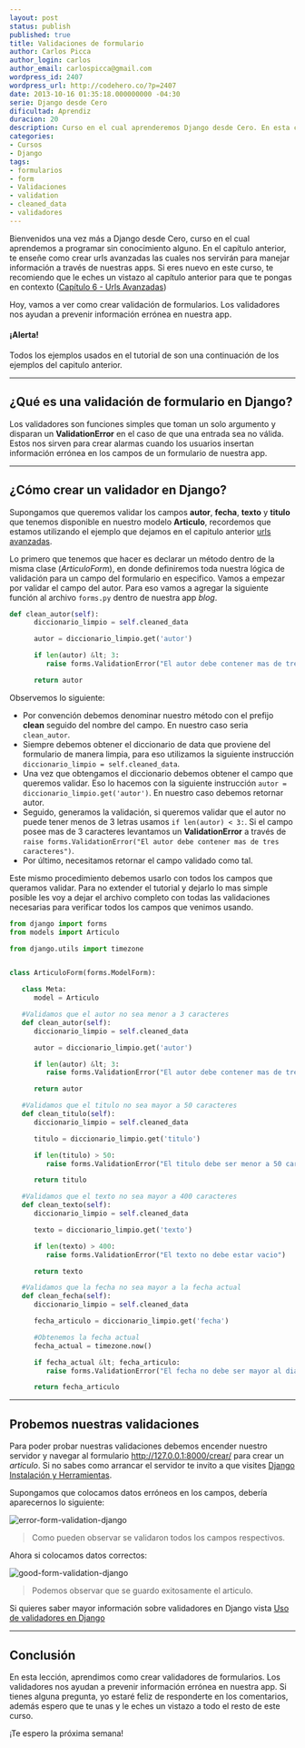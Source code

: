 ```yaml
---
layout: post
status: publish
published: true
title: Validaciones de formulario
author: Carlos Picca
author_login: carlos
author_email: carlospicca@gmail.com
wordpress_id: 2407
wordpress_url: http://codehero.co/?p=2407
date: 2013-10-16 01:35:18.000000000 -04:30
serie: Django desde Cero
dificultad: Aprendiz
duracion: 20
description: Curso en el cual aprenderemos Django desde Cero. En esta clase, estudiaremos como crear validación de formularios. Los validadores previenen data errónea.
categories:
- Cursos
- Django
tags:
- formularios
- form
- Validaciones
- validation
- cleaned_data
- validadores
---
```

<p>Bienvenidos una vez más a Django desde Cero, curso en el cual aprendemos a programar sin conocimiento alguno. En el capítulo anterior, te enseñe como crear urls avanzadas las cuales nos servirán para manejar información a través de nuestras apps. Si eres nuevo en este curso, te recomiendo que le eches un vistazo al capítulo anterior para que te pongas en contexto (<a href="http://codehero.co/django-desde-cero-urls-avanzadas/">Capítulo 6 - Urls Avanzadas</a>)</p>

<p>Hoy, vamos a ver como crear validación de formularios. Los validadores nos ayudan a prevenir información errónea en nuestra app.</p>

<div class="alert alert-info">
  <h4>
    ¡Alerta!
  </h4> Todos los ejemplos usados en el tutorial de son una continuación de los ejemplos del capitulo anterior.
</div>

<hr />

<h2>¿Qué es una validación de formulario en Django?</h2>

<p>Los validadores son funciones simples que toman un solo argumento y disparan un <strong>ValidationError</strong> en el caso de que una entrada sea no válida. Estos nos sirven para crear alarmas cuando los usuarios insertan información errónea en los campos de un formulario de nuestra app.</p>

<hr />

<h2>¿Cómo crear un validador en Django?</h2>

<p>Supongamos que queremos validar los campos <strong>autor</strong>, <strong>fecha</strong>, <strong>texto</strong> y <strong>titulo</strong> que tenemos disponible en nuestro modelo <strong>Articulo</strong>, recordemos que estamos utilizando el ejemplo que dejamos en el capitulo anterior <a href="http://codehero.co/django-desde-cero-urls-avanzadas/">urls avanzadas</a>.</p>

<p>Lo primero que tenemos que hacer es declarar un método dentro de la misma clase (<em>ArticuloForm</em>), en donde definiremos toda nuestra lógica de validación para un campo del formulario en especifico. Vamos a empezar por validar el campo del autor. Para eso vamos a agregar la siguiente función al archivo <code>forms.py</code> dentro de nuestra app <em>blog</em>.</p>

```python
def clean_autor(self):
      diccionario_limpio = self.cleaned_data

      autor = diccionario_limpio.get('autor')

      if len(autor) &lt; 3:
         raise forms.ValidationError("El autor debe contener mas de tres caracteres")

      return autor  
```

<p>Observemos lo siguiente:</p>

<ul>
<li>Por convención debemos denominar nuestro método con el prefijo <strong>clean</strong> seguido del nombre del campo. En nuestro caso seria <code>clean_autor</code>.</li>
<li>Siempre debemos obtener el diccionario de data que proviene del formulario de manera limpia, para eso utilizamos la siguiente instrucción <code>diccionario_limpio = self.cleaned_data</code>.</li>
<li>Una vez que obtengamos el diccionario debemos obtener el campo que queremos validar. Eso lo hacemos con la siguiente instrucción <code>autor = diccionario_limpio.get('autor')</code>. En nuestro caso debemos retornar autor.</li>
<li>Seguido, generamos la validación, si queremos validar que el autor no puede tener menos de 3 letras usamos <code>if len(autor) &lt; 3:</code>. Si el campo posee mas de 3 caracteres levantamos un <strong>ValidationError</strong> a través de <code>raise forms.ValidationError("El autor debe contener mas de tres caracteres")</code>.</li>
<li>Por último, necesitamos retornar el campo validado como tal.</li>
</ul>

<p>Este mismo procedimiento debemos usarlo con todos los campos que queramos validar. Para no extender el tutorial y dejarlo lo mas simple posible les voy a dejar el archivo completo con todas las validaciones necesarias para verificar todos los campos que venimos usando.</p>

```python
from django import forms
from models import Articulo

from django.utils import timezone


class ArticuloForm(forms.ModelForm):

   class Meta:
      model = Articulo

   #Validamos que el autor no sea menor a 3 caracteres
   def clean_autor(self):
      diccionario_limpio = self.cleaned_data

      autor = diccionario_limpio.get('autor')

      if len(autor) &lt; 3:
         raise forms.ValidationError("El autor debe contener mas de tres caracteres")

      return autor

   #Validamos que el titulo no sea mayor a 50 caracteres
   def clean_titulo(self):
      diccionario_limpio = self.cleaned_data

      titulo = diccionario_limpio.get('titulo')

      if len(titulo) > 50:
         raise forms.ValidationError("El titulo debe ser menor a 50 caracteres")

      return titulo

   #Validamos que el texto no sea mayor a 400 caracteres
   def clean_texto(self):
      diccionario_limpio = self.cleaned_data

      texto = diccionario_limpio.get('texto')

      if len(texto) > 400:
         raise forms.ValidationError("El texto no debe estar vacio")

      return texto

   #Validamos que la fecha no sea mayor a la fecha actual
   def clean_fecha(self):
      diccionario_limpio = self.cleaned_data

      fecha_articulo = diccionario_limpio.get('fecha')

      #Obtenemos la fecha actual
      fecha_actual = timezone.now()

      if fecha_actual &lt; fecha_articulo:
         raise forms.ValidationError("El fecha no debe ser mayor al dia de hoy")

      return fecha_articulo  
```

<hr />

<h2>Probemos nuestras validaciones</h2>

<p>Para poder probar nuestras validaciones debemos encender nuestro servidor y navegar al formulario <a href="http://127.0.0.1:8000/crear/">http://127.0.0.1:8000/crear/</a> para crear un <em>articulo</em>. Si no sabes como arrancar el servidor te invito a que visites <a href="http://codehero.co/django-desde-cero-instalacion-y-herramientas/">Django Instalación y Herramientas</a>.</p>

<p>Supongamos que colocamos datos erróneos en los campos, debería aparecernos lo siguiente:</p>

<p><img src="http://i.imgur.com/O8WISfY.png" alt="error-form-validation-django" /></p>

<blockquote>
  <p>Como pueden observar se validaron todos los campos respectivos.</p>
</blockquote>

<p>Ahora si colocamos datos correctos:</p>

<p><img src="http://i.imgur.com/xHVTYaA.png" alt="good-form-validation-django" /></p>

<blockquote>
  <p>Podemos observar que se guardo exitosamente el articulo.</p>
</blockquote>

<p>Si quieres saber mayor información sobre validadores en Django vista <a href="https://docs.djangoproject.com/en/dev/ref/forms/validation/">Uso de validadores en Django</a></p>

<hr />

<h2>Conclusión</h2>

<p>En esta lección, aprendimos como crear validadores de formularios. Los validadores nos ayudan a prevenir información errónea en nuestra app. Si tienes alguna pregunta, yo estaré feliz de responderte en los comentarios, además espero que te unas y le eches un vistazo a todo el resto de este curso.</p>

<p>¡Te espero la próxima semana!</p>

